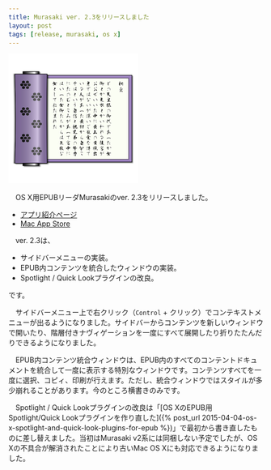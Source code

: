 ```yaml
---
title: Murasaki ver. 2.3をリリースしました
layout: post
tags: [release, murasaki, os x]
---
```

![](/blog/img/20150427/murasaki_icon.png)

　OS X用EPUBリーダMurasakiのver. 2.3をリリースしました。

- [アプリ紹介ページ](/mac/murasaki/)
- [Mac App Store](http://itunes.apple.com/jp/app/murasaki/id430300762?mt=12)

　ver. 2.3は、

- サイドバーメニューの実装。
- EPUB内コンテンツを統合したウィンドウの実装。
- Spotlight / Quick Lookプラグインの改良。

です。

　サイドバーメニュー上で右クリック（`Control` + クリック）でコンテキストメニューが出るようになりました。サイドバーからコンテンツを新しいウィンドウで開いたり、階層付きナヴィゲーションを一度にすべて展開したり折りたたんだりできるようになりました。

　EPUB内コンテンツ統合ウィンドウは、EPUB内のすべてのコンテントドキュメントを統合して一度に表示する特別なウィンドウです。コンテンツすべてを一度に選択、コピィ、印刷が行えます。ただし、統合ウィンドウではスタイルが多少崩れることがあります。今のところ横書きのみです。

　Spotlight / Quick Lookプラグインの改良は「[OS XのEPUB用Spotlight/Quick Lookプラグインを作り直した]({% post_url 2015-04-04-os-x-spotlight-and-quick-look-plugins-for-epub %})」で最初から書き直したものに差し替えました。当初はMurasaki v2系には同梱しない予定でしたが、OS Xの不具合が解消されたことにより古いMac OS Xにも対応できるようになりました。
